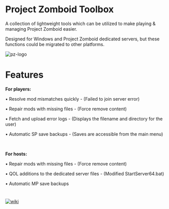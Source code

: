# Project Zomboid Toolbox
A collection of lightweight tools which can be utilized to make playing & managing Project Zomboid easier.

Designed for Windows and Project Zomboid dedicated servers, but these functions could be migrated to other platforms.

![pz-logo](https://i.ibb.co/nzzbB4f/pztoolbox.png)


# Features
<b>For players:</b>

• Resolve mod mismatches quickly - (Failed to join server error)

• Repair mods with missing files - (Force remove content)

• Fetch and upload error logs - (Displays the filename and directory for the user)

• Automatic SP save backups - (Saves are accessible from the main menu)

<br>

<b>For hosts:</b>

• Repair mods with missing files - (Force remove content)

• QOL additions to the dedicated server files - (Modified StartServer64.bat)

• Automatic MP save backups


#

[![wiki](https://i.ibb.co/3yx2pvy/pztoolboxwiki-M.png)](https://github.com/ssjshields/pz-toolbox/wiki) 
